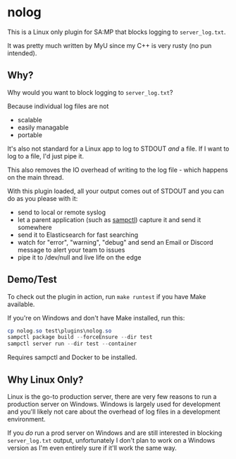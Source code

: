 # nolog

This is a Linux only plugin for SA:MP that blocks logging to `server_log.txt`.

It was pretty much written by MyU since my C++ is very rusty (no pun intended).

## Why?

Why would you want to block logging to `server_log.txt`?

Because individual log files are not

* scalable
* easily managable
* portable

It's also not standard for a Linux app to log to STDOUT _and_ a file. If I want to log to a file, I'd just pipe it.

This also removes the IO overhead of writing to the log file - which happens on the main thread.

With this plugin loaded, all your output comes out of STDOUT and you can do as you please with it:

* send to local or remote syslog
* let a parent application (such as [sampctl](https://github.com/Southclaws/sampctl)) capture it and send it somewhere
* send it to Elasticsearch for fast searching
* watch for "error", "warning", "debug" and send an Email or Discord message to alert your team to issues
* pipe it to /dev/null and live life on the edge

## Demo/Test

To check out the plugin in action, run `make runtest` if you have Make available.

If you're on Windows and don't have Make installed, run this:

```powershell
cp nolog.so test\plugins\nolog.so
sampctl package build --forceEnsure --dir test
sampctl server run --dir test --container
```

Requires sampctl and Docker to be installed.

## Why Linux Only?

Linux is the go-to production server, there are very few reasons to run a production server on Windows. Windows is largely used for development and you'll likely not care about the overhead of log files in a development environment.

If you _do_ run a prod server on Windows and are still interested in blocking `server_log.txt` output, unfortunately I don't plan to work on a Windows version as I'm even entirely sure if it'll work the same way.
